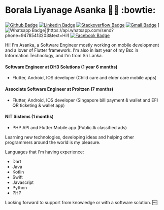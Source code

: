 # Borala Liyanage Asanka :man_technologist: :bowtie:
### 

[![Github Badge](https://img.shields.io/badge/-Github-000?style=flat-square&logo=Github&logoColor=white&link=https://github.com/blasanka)](https://github.com/blasanka)
[![Linkedin Badge](https://img.shields.io/badge/-LinkedIn-blue?style=flat-square&logo=Linkedin&logoColor=white&link=https://www.linkedin.com/in/b-liyanage-asanka-b8892867/)](https://www.linkedin.com/in/b-liyanage-asanka-b8892867/)
[![Stackoverflow Badge](https://img.shields.io/badge/-Stackoverflow-1ca0f1?style=flat-square&labelColor=1ca0f1&logo=stackoverflow&logoColor=white&link=https://stackoverflow.com/users/3675035/blasanka)](https://stackoverflow.com/users/3675035/blasanka)
[![Gmail Badge](https://img.shields.io/badge/-Gmail-c14438?style=flat-square&logo=Gmail&logoColor=white&link=mailto:leoshakshared@gmail.com)](mailto:leoshakshared@gmail.com)
[![Whatsapp Badge](https://img.shields.io/badge/-Whatsapp-4CA143?style=flat-square&labelColor=4CA143&logo=whatsapp&logoColor=white&link=https://api.whatsapp.com/send?phone=94785413203&text=Hi!)](https://api.whatsapp.com/send?phone=94785413203&text=Hi!)
[![Facebook Badge](https://img.shields.io/badge/-Facebook-1ca0f1?style=flat-square&labelColor=1ca0f1&logo=facebook&logoColor=white&link=https://facebook.com/bliyanageasanka)](https://facebook.com/bliyanageasanka)

Hi! I'm Asanka, a Software Engineer mostly working on mobile development and a lover of Flutter framework.
I'm also in last year of my Bsc in Information Technology, and I'm from Sri Lanka.

#### Software Engineer at DH3 Solutions (1 year 6 months)
  - Flutter, Android, IOS developer (Child care and elder care mobile apps)

#### Associate Software Engineer at Proitzen (7 months)
  - Flutter, Android, IOS developer (Singapore bill payment & wallet and EFI QR ticketing & wallet app)

#### NIT Sistems (1 months)
  - PHP API and Flutter Mobile app (Public.lk classified ads)

Learning new technologies, developing ideas and helping other programmers around the world is my pleasure.

Languages that I'm having experience:

- Dart
- Java
- Kotlin
- Swift
- Javascript
- Python
- PHP

Looking forward to support from knowledge or with a software solution. :free:
